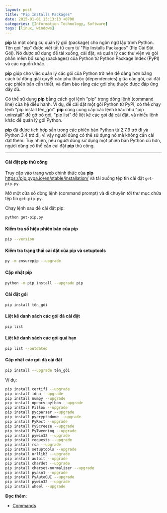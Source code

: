 ```yaml
---
layout: post
title: "Pip Installs Packages"
date: 2015-01-01 13:13:13 +0700
categories: [Information Technology, Software]
tags: [linux, windows]
---
```


**pip** là một công cụ quản lý gói (package) cho ngôn ngữ lập trình Python. Tên gọi "pip" được viết tắt từ cụm từ "Pip Installs Packages" (Pip Cài Đặt Gói). Nó được sử dụng để tải xuống, cài đặt, và quản lý các thư viện và gói phần mềm bổ sung (packages) của Python từ Python Package Index (PyPI) và các nguồn khác.

**pip** giúp cho việc quản lý các gói của Python trở nên dễ dàng hơn bằng cách tự động giải quyết các phụ thuộc (dependencies) giữa các gói, cài đặt các phiên bản cần thiết, và đảm bảo rằng các gói phụ thuộc được đáp ứng đầy đủ.

Có thể sử dụng **pip** bằng cách gọi lệnh "pip" trong dòng lệnh (command line) của hệ điều hành. Ví dụ, để cài đặt một gói Python từ PyPI, có thể chạy lệnh "pip install tên_gói". **pip** cũng cung cấp các lệnh khác như "pip uninstall" để gỡ bỏ gói, "pip list" để liệt kê các gói đã cài đặt, và nhiều lệnh khác để quản lý gói Python.

**pip** đã được tích hợp sẵn trong các phiên bản Python từ 2.7.9 trở đi và Python 3.4 trở đi, vì vậy người dùng có thể sử dụng nó mà không cần cài đặt thêm. Tuy nhiên, nếu người dùng sử dụng một phiên bản Python cũ hơn, người dùng có thể cần cài đặt **pip** thủ công.

---

#### Cài đặt pip thủ công
Truy cập vào trang web chính thức của **pip** <https://pip.pypa.io/en/stable/installation/> và tải xuống tệp tin cài đặt `get-pip.py`.

Mở một cửa sổ dòng lệnh (command prompt) và di chuyển tới thư mục chứa tệp tin `get-pip.py`.

Chạy lệnh sau để cài đặt pip:
```bash
python get-pip.py
```


#### Kiểm tra số hiệu phiên bản của pip
```bash
pip --version
```


#### Kiểm tra trạng thái cài đặt của pip và setuptools
```bash
py -m ensurepip --upgrade
```


#### Cập nhật pip
```bash
python -m pip install --upgrade pip
```

#### Cài đặt gói
```bash
pip install tên_gói
```


#### Liệt kê danh sách các gói đã cài đặt
```bash
pip list
```


#### Liệt kê danh sách các gói quá hạn
```bash
pip list --outdated
```


#### Cập nhật các gói đã cài đặt
```bash
pip install --upgrade tên_gói
```
Ví dụ:
```bash
pip install certifi --upgrade
pip install idna --upgrade
pip install numpy --upgrade
pip install opencv-python --upgrade
pip install Pillow --upgrade
pip install pycparser --upgrade
pip install pycryptodome --upgrade
pip install PyRect --upgrade
pip install PyScreeze --upgrade
pip install PyTweening --upgrade
pip install pywin32 --upgrade
pip install requests --upgrade
pip install rsa --upgrade
pip install setuptools --upgrade
pip install urllib3 --upgrade
pip install autoit --upgrade
pip install chardet --upgrade
pip install charset-normalizer --upgrade
pip install pyasn1 --upgrade
pip install PyAutoGUI --upgrade
pip install pywin32 --upgrade
pip install wheel --upgrade

```


**Đọc thêm**:
- [Commands](https://pip.pypa.io/en/stable/cli/)
